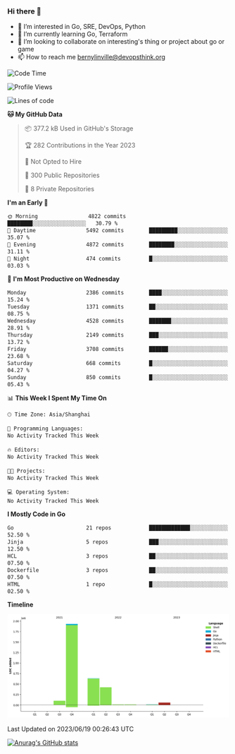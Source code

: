 ### Hi there 👋

- 👀 I’m interested in Go, SRE, DevOps, Python
- 🌱 I’m currently learning Go, Terraform
- 👯 I’m looking to collaborate on interesting's thing or project about go or game
- 📫 How to reach me bernylinville@devopsthink.org

<!--START_SECTION:waka-->
![Code Time](http://img.shields.io/badge/Code%20Time-271%20hrs%2026%20mins-blue)

![Profile Views](http://img.shields.io/badge/Profile%20Views-0-blue)

![Lines of code](https://img.shields.io/badge/From%20Hello%20World%20I%27ve%20Written-3.2%20million%20lines%20of%20code-blue)

**🐱 My GitHub Data** 

> 📦 377.2 kB Used in GitHub's Storage 
 > 
> 🏆 282 Contributions in the Year 2023
 > 
> 🚫 Not Opted to Hire
 > 
> 📜 300 Public Repositories 
 > 
> 🔑 8 Private Repositories 
 > 
**I'm an Early 🐤** 

```text
🌞 Morning                4822 commits        ████████░░░░░░░░░░░░░░░░░   30.79 % 
🌆 Daytime                5492 commits        █████████░░░░░░░░░░░░░░░░   35.07 % 
🌃 Evening                4872 commits        ████████░░░░░░░░░░░░░░░░░   31.11 % 
🌙 Night                  474 commits         █░░░░░░░░░░░░░░░░░░░░░░░░   03.03 % 
```
📅 **I'm Most Productive on Wednesday** 

```text
Monday                   2386 commits        ████░░░░░░░░░░░░░░░░░░░░░   15.24 % 
Tuesday                  1371 commits        ██░░░░░░░░░░░░░░░░░░░░░░░   08.75 % 
Wednesday                4528 commits        ███████░░░░░░░░░░░░░░░░░░   28.91 % 
Thursday                 2149 commits        ███░░░░░░░░░░░░░░░░░░░░░░   13.72 % 
Friday                   3708 commits        ██████░░░░░░░░░░░░░░░░░░░   23.68 % 
Saturday                 668 commits         █░░░░░░░░░░░░░░░░░░░░░░░░   04.27 % 
Sunday                   850 commits         █░░░░░░░░░░░░░░░░░░░░░░░░   05.43 % 
```


📊 **This Week I Spent My Time On** 

```text
🕑︎ Time Zone: Asia/Shanghai

💬 Programming Languages: 
No Activity Tracked This Week

🔥 Editors: 
No Activity Tracked This Week

🐱‍💻 Projects: 
No Activity Tracked This Week

💻 Operating System: 
No Activity Tracked This Week
```

**I Mostly Code in Go** 

```text
Go                       21 repos            █████████████░░░░░░░░░░░░   52.50 % 
Jinja                    5 repos             ███░░░░░░░░░░░░░░░░░░░░░░   12.50 % 
HCL                      3 repos             ██░░░░░░░░░░░░░░░░░░░░░░░   07.50 % 
Dockerfile               3 repos             ██░░░░░░░░░░░░░░░░░░░░░░░   07.50 % 
HTML                     1 repo              █░░░░░░░░░░░░░░░░░░░░░░░░   02.50 % 
```



**Timeline**

![Lines of Code chart](https://raw.githubusercontent.com/bernylinville/bernylinville/main/assets/bar_graph.png)


 Last Updated on 2023/06/19 00:26:43 UTC
<!--END_SECTION:waka-->

[![Anurag's GitHub stats](https://github-readme-stats.vercel.app/api?username=bernylinville)](https://github.com/anuraghazra/github-readme-stats)


<!--
**kylechou-dunk/kylechou-dunk** is a ✨ _special_ ✨ repository because its `README.md` (this file) appears on your GitHub profile.

Here are some ideas to get you started:

- 🔭 I’m currently working on ...
- 🌱 I’m currently learning ...
- 👯 I’m looking to collaborate on ...
- 🤔 I’m looking for help with ...
- 💬 Ask me about ...
- 📫 How to reach me: ...
- 😄 Pronouns: ...
- ⚡ Fun fact: ...
-->
